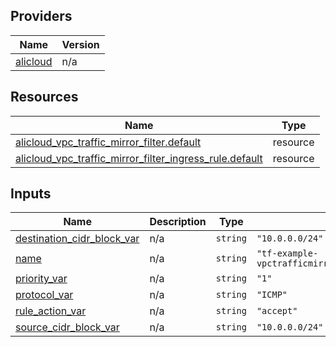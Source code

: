 <!-- BEGIN_TF_DOCS -->
## Providers

| Name | Version |
|------|---------|
| <a name="provider_alicloud"></a> [alicloud](#provider\_alicloud) | n/a |

## Resources

| Name | Type |
|------|------|
| [alicloud_vpc_traffic_mirror_filter.default](https://registry.terraform.io/providers/hashicorp/alicloud/latest/docs/resources/vpc_traffic_mirror_filter) | resource |
| [alicloud_vpc_traffic_mirror_filter_ingress_rule.default](https://registry.terraform.io/providers/hashicorp/alicloud/latest/docs/resources/vpc_traffic_mirror_filter_ingress_rule) | resource |

## Inputs

| Name | Description | Type | Default | Required |
|------|-------------|------|---------|:--------:|
| <a name="input_destination_cidr_block_var"></a> [destination\_cidr\_block\_var](#input\_destination\_cidr\_block\_var) | n/a | `string` | `"10.0.0.0/24"` | no |
| <a name="input_name"></a> [name](#input\_name) | n/a | `string` | `"tf-example-vpctrafficmirrorfilteringressrule23989"` | no |
| <a name="input_priority_var"></a> [priority\_var](#input\_priority\_var) | n/a | `string` | `"1"` | no |
| <a name="input_protocol_var"></a> [protocol\_var](#input\_protocol\_var) | n/a | `string` | `"ICMP"` | no |
| <a name="input_rule_action_var"></a> [rule\_action\_var](#input\_rule\_action\_var) | n/a | `string` | `"accept"` | no |
| <a name="input_source_cidr_block_var"></a> [source\_cidr\_block\_var](#input\_source\_cidr\_block\_var) | n/a | `string` | `"10.0.0.0/24"` | no |
<!-- END_TF_DOCS -->    